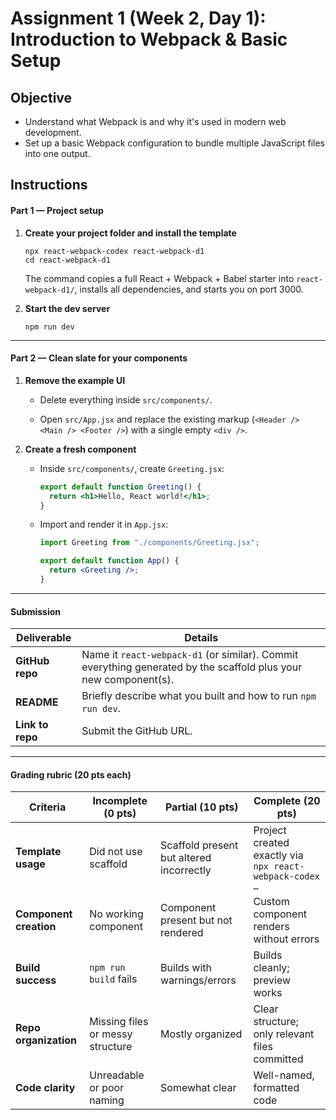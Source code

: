 # Assignment 1 (Week 2, Day 1): Introduction to Webpack & Basic Setup

## Objective

- Understand what Webpack is and why it's used in modern web development.
- Set up a basic Webpack configuration to bundle multiple JavaScript files into one output.

## Instructions

#### Part 1 — Project setup

1. **Create your project folder and install the template**

   ```
   npx react-webpack-codex react-webpack-d1
   cd react-webpack-d1
   ```

   The command copies a full React + Webpack + Babel starter into `react-webpack-d1/`, installs all dependencies, and starts you on port 3000.

2. **Start the dev server**

   ```
   npm run dev
   ```

---

#### Part 2 — Clean slate for your components

1. **Remove the example UI**

   - Delete everything inside `src/components/`.

   - Open `src/App.jsx` and replace the existing markup (`<Header /> <Main /> <Footer />`) with a single empty `<div />`.

2. **Create a fresh component**

   - Inside `src/components/`, create `Greeting.jsx`:

     ```jsx
     export default function Greeting() {
       return <h1>Hello, React world!</h1>;
     }
     ```

   - Import and render it in `App.jsx`:

     ```jsx
     import Greeting from "./components/Greeting.jsx";

     export default function App() {
       return <Greeting />;
     }
     ```

---

#### Submission

| Deliverable      | Details                                                                                                          |
| ---------------- | ---------------------------------------------------------------------------------------------------------------- |
| **GitHub repo**  | Name it `react-webpack-d1` (or similar). Commit everything generated by the scaffold plus your new component(s). |
| **README**       | Briefly describe what you built and how to run `npm run dev`.                                                    |
| **Link to repo** | Submit the GitHub URL.                                                                                           |

---

#### Grading rubric (20 pts each)

| Criteria               | Incomplete (0 pts)               | Partial (10 pts)                         | Complete (20 pts)                                       |
| ---------------------- | -------------------------------- | ---------------------------------------- | ------------------------------------------------------- |
| **Template usage**     | Did not use scaffold             | Scaffold present but altered incorrectly | Project created exactly via `npx react-webpack-codex …` |
| **Component creation** | No working component             | Component present but not rendered       | Custom component renders without errors                 |
| **Build success**      | `npm run build` fails            | Builds with warnings/errors              | Builds cleanly; preview works                           |
| **Repo organization**  | Missing files or messy structure | Mostly organized                         | Clear structure; only relevant files committed          |
| **Code clarity**       | Unreadable or poor naming        | Somewhat clear                           | Well-named, formatted code                              |
